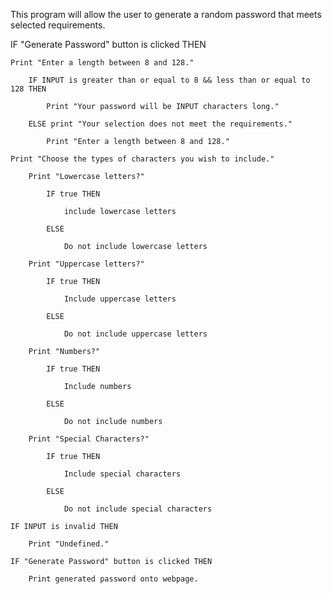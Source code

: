 This program will allow the user to generate a random password that meets selected requirements.

IF "Generate Password" button is clicked THEN
    
    Print "Enter a length between 8 and 128."

        IF INPUT is greater than or equal to 8 && less than or equal to 128 THEN
            
            Print "Your password will be INPUT characters long."
        
        ELSE print "Your selection does not meet the requirements."

            Print "Enter a length between 8 and 128."
    
    Print "Choose the types of characters you wish to include."

        Print "Lowercase letters?"

            IF true THEN

                include lowercase letters
            
            ELSE

                Do not include lowercase letters
        
        Print "Uppercase letters?"

            IF true THEN

                Include uppercase letters
            
            ELSE

                Do not include uppercase letters

        Print "Numbers?"

            IF true THEN

                Include numbers
            
            ELSE

                Do not include numbers

        Print "Special Characters?"

            IF true THEN

                Include special characters
            
            ELSE

                Do not include special characters
    
    IF INPUT is invalid THEN
    
        Print "Undefined."

    IF "Generate Password" button is clicked THEN

        Print generated password onto webpage.





